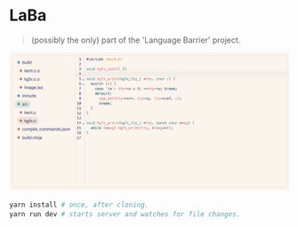 # LaBa

> (possibly the only) part of the 'Language Barrier' project.

![editor screenshot](images/v0.1.0.png)

```bash
yarn install # once, after cloning.
yarn run dev # starts server and watches for file changes.
```
